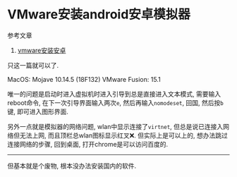 # VMware安装android安卓模拟器

参考文章

1. [vmware安装安卓](https://zhuanlan.zhihu.com/p/87633763)

只这一篇就可以了.

MacOS: Mojave 10.14.5 (18F132)
VMware Fusion: 15.1

唯一的问题是启动时进入虚拟机时进入引导到总是直接进入文本模式, 需要输入reboot命令, 在下一次引导界面输入两次`e`, 然后再输入`nomodeset`, 回国, 然后按`b`键, 即可进入图形界面.

另外一点就是模拟器的网络问题, wlan中显示连接了`virtnet`, 但总是说已连接入网络但无法上网, 而且顶栏总wlan图标显示红叉❌. 但实际上是可以上的, 想办法跳过连接网络的步骤, 回到桌面, 打开chrome是可以访问百度的.

------

但基本就是个废物, 根本没办法安装国内的软件.
